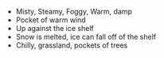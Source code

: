 - Misty, Steamy, Foggy, Warm, damp
- Pocket of warm wind
- Up against the ice shelf
- Snow is melted, ice can fall off of the shelf
- Chilly, grassland, pockets of trees